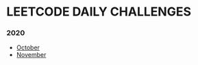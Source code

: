 # LEETCODE DAILY CHALLENGES

### 2020
  - [October](./October-2020)  
  - [November](./November-2020)
